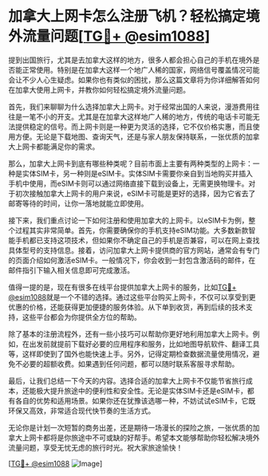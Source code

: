 # 加拿大上网卡怎么注册飞机？轻松搞定境外流量问题[[TG💪+ @esim1088](https://t.me/s/esim1088)]

提到出国旅行，尤其是去加拿大这样的地方，很多人都会担心自己的手机在境外是否能正常使用。特别是在加拿大这样一个地广人稀的国家，网络信号覆盖情况可能会让不少人心生疑虑。如果你也有类似的困扰，那么这篇文章将为你详细解答如何在加拿大使用上网卡，并教你如何轻松搞定境外流量问题。

首先，我们来聊聊为什么选择加拿大上网卡。对于经常出国的人来说，漫游费用往往是一笔不小的开支。尤其是在加拿大这样地广人稀的地方，传统的电话卡可能无法提供稳定的信号。而上网卡则是一种更为灵活的选择，它不仅价格实惠，而且使用方便。无论是下载地图、查询天气，还是与家人朋友保持联系，一张优质的加拿大上网卡都能满足你的需求。

那么，加拿大上网卡到底有哪些种类呢？目前市面上主要有两种类型的上网卡：一种是实体SIM卡，另一种则是eSIM卡。实体SIM卡需要你亲自到当地购买并插入手机中使用，而eSIM卡则可以通过网络直接下载到设备上，无需更换物理卡。对于初次接触加拿大上网卡的用户来说，eSIM卡可能是更好的选择，因为它省去了邮寄等待的时间，让你一落地就能立即使用。

接下来，我们重点讨论一下如何注册和使用加拿大的上网卡。以eSIM卡为例，整个过程其实非常简单。首先，你需要确保你的手机支持eSIM功能。大多数新款智能手机都已支持这项技术，但如果你不确定自己的手机是否兼容，可以在网上查找具体型号的支持信息。接着，访问加拿大上网卡提供商的官方网站，通常会有专门的页面介绍如何激活eSIM卡。一般情况下，你会收到一封包含激活码的邮件，在邮件指引下输入相关信息即可完成激活。

值得一提的是，现在有很多在线平台提供加拿大上网卡的服务，比如[TG💪+ @esim1088](https://t.me/s/esim1088)就是一个不错的选择。通过这些平台购买上网卡，不仅可以享受到更优惠的价格，还能获得更加便捷的服务体验。从下单到收货，再到后续的技术支持，这些平台都会为你提供全方位的帮助。

除了基本的注册流程外，还有一些小技巧可以帮助你更好地利用加拿大上网卡。例如，在出发前就提前下载好必要的应用程序和服务，比如地图导航软件、翻译工具等，这样即使到了国外也能快速上手。另外，记得定期检查数据流量使用情况，避免不必要的超额收费。如果遇到任何问题，都可以随时联系客服寻求帮助。

最后，让我们总结一下今天的内容。选择合适的加拿大上网卡不仅能节省旅行成本，还能极大提升旅途中的便利性和安全性。无论是实体SIM卡还是eSIM卡，都有各自的优势和适用场景。如果你还在犹豫该选哪一种，不妨试试eSIM卡，它既环保又高效，非常适合现代快节奏的生活方式。

无论你是计划一次短暂的商务出差，还是期待一场漫长的探险之旅，一张优质的加拿大上网卡都将是你旅途中不可或缺的好帮手。希望本文能够帮助你轻松解决境外流量问题，享受无忧无虑的旅行时光。祝大家旅途愉快！

[[TG💪+ @esim1088](https://t.me/s/esim1088) ![Image](https://i.postimg.cc/4NQfJmqS/Snipaste-2025-05-13-00-14-12.png)]